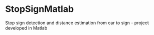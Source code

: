 # StopSignMatlab
Stop sign detection and distance estimation from car to sign - project developed in Matlab

